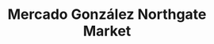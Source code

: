 ---
title: "Mercado González Northgate Market"
url: /costa-mesa/mercado-gonzalez-northgate-market/
shop: supermarket
---